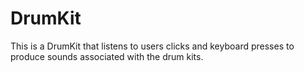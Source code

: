 # DrumKit

This is a DrumKit that listens to users clicks and keyboard presses to produce sounds associated with the drum kits.

